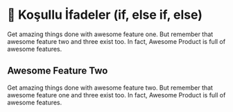# 🤩 Koşullu İfadeler (if, else if, else)

Get amazing things done with awesome feature one. But remember that awesome feature two and three exist too. In fact, Awesome Product is full of awesome features.

## Awesome Feature Two

Get amazing things done with awesome feature two. But remember that awesome feature one and three exist too. In fact, Awesome Product is full of awesome features.
